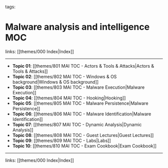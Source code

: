 tags: 

# Malware analysis and intelligence MOC

links: [[themes/000 Index|Index]]

---

- **Topic 01**: [[themes/801 MAI TOC - Actors & Tools & Attacks|Actors & Tools & Attacks]]
- **Topic 02**: [[themes/802 MAI TOC - Windows & OS background|Windows & OS background]]
- **Topic 03**: [[themes/803 MAI TOC - Malware Execution|Malware Execution]]
- **Topic 04**: [[themes/804 MAI TOC - Hooking|Hooking]]
- **Topic 05**: [[themes/805 MAI TOC - Malware Persistence|Malware Persistence]]
- **Topic 06**: [[themes/806 MAI TOC - Malware Identification|Malware Identification]]
- **Topic 07**: [[themes/807 MAI TOC - Dynamic Analysis|Dynamic Analysis]]
- **Topic 08**: [[themes/808 MAI TOC - Guest Lectures|Guest Lectures]]
- **Topic 09**: [[themes/809 MAI TOC - Labs|Labs]]
- **Topic 10**: [[themes/810 MAI TOC - Exam Cookbook|Exam Cookbook]]

---
links: [[themes/000 Index|Index]]